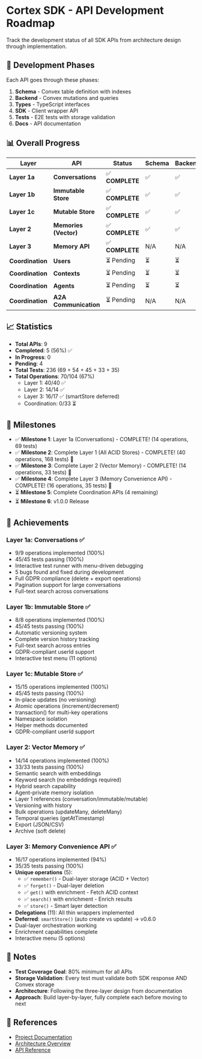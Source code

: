 # Cortex SDK - API Development Roadmap

Track the development status of all SDK APIs from architecture design through implementation.

## 🎯 Development Phases

Each API goes through these phases:

1. **Schema** - Convex table definition with indexes
2. **Backend** - Convex mutations and queries
3. **Types** - TypeScript interfaces
4. **SDK** - Client wrapper API
5. **Tests** - E2E tests with storage validation
6. **Docs** - API documentation

## 📊 Overall Progress

| Layer            | API                   | Status          | Schema | Backend | Types | SDK | Tests       | Docs | Ops   |
| ---------------- | --------------------- | --------------- | ------ | ------- | ----- | --- | ----------- | ---- | ----- |
| **Layer 1a**     | **Conversations**     | ✅ **COMPLETE** | ✅     | ✅      | ✅    | ✅  | ✅ 69 tests | ⏳   | 14/14 |
| **Layer 1b**     | **Immutable Store**   | ✅ **COMPLETE** | ✅     | ✅      | ✅    | ✅  | ✅ 54 tests | ⏳   | 11/11 |
| **Layer 1c**     | **Mutable Store**     | ✅ **COMPLETE** | ✅     | ✅      | ✅    | ✅  | ✅ 45 tests | ⏳   | 15/15 |
| **Layer 2**      | **Memories (Vector)** | ✅ **COMPLETE** | ✅     | ✅      | ✅    | ✅  | ✅ 33 tests | ⏳   | 14/14 |
| **Layer 3**      | **Memory API**        | ✅ **COMPLETE** | N/A    | N/A     | ✅    | ✅  | ✅ 35 tests | ✅   | 16/17 |
| **Coordination** | **Users**             | ⏳ Pending      | ⏳     | ⏳      | ⏳    | ⏳  | ⏳          | ⏳   | 0/4   |
| **Coordination** | **Contexts**          | ⏳ Pending      | ⏳     | ⏳      | ⏳    | ⏳  | ⏳          | ⏳   | 0/6   |
| **Coordination** | **Agents**            | ⏳ Pending      | ⏳     | ⏳      | ⏳    | ⏳  | ⏳          | ⏳   | 0/5   |
| **Coordination** | **A2A Communication** | ⏳ Pending      | N/A    | N/A     | ⏳    | ⏳  | ⏳          | ⏳   | 0/3   |

## 📈 Statistics

- **Total APIs**: 9
- **Completed**: 5 (56%) ✅
- **In Progress**: 0
- **Pending**: 4
- **Total Tests**: 236 (69 + 54 + 45 + 33 + 35)
- **Total Operations**: 70/104 (67%)
  - Layer 1: 40/40 ✅
  - Layer 2: 14/14 ✅
  - Layer 3: 16/17 ✅ (smartStore deferred)
  - Coordination: 0/33 ⏳

## 🎉 Milestones

- ✅ **Milestone 1**: Layer 1a (Conversations) - COMPLETE! (14 operations, 69 tests)
- ✅ **Milestone 2**: Complete Layer 1 (All ACID Stores) - COMPLETE! (40 operations, 168 tests) 🎊
- ✅ **Milestone 3**: Complete Layer 2 (Vector Memory) - COMPLETE! (14 operations, 33 tests) 🎊
- ✅ **Milestone 4**: Complete Layer 3 (Memory Convenience API) - COMPLETE! (16 operations, 35 tests) 🎊
- ⏳ **Milestone 5**: Complete Coordination APIs (4 remaining)
- ⏳ **Milestone 6**: v1.0.0 Release

## 🌟 Achievements

### Layer 1a: Conversations ✅

- 9/9 operations implemented (100%)
- 45/45 tests passing (100%)
- Interactive test runner with menu-driven debugging
- 5 bugs found and fixed during development
- Full GDPR compliance (delete + export operations)
- Pagination support for large conversations
- Full-text search across conversations

### Layer 1b: Immutable Store ✅

- 8/8 operations implemented (100%)
- 45/45 tests passing (100%)
- Automatic versioning system
- Complete version history tracking
- Full-text search across entries
- GDPR-compliant userId support
- Interactive test menu (11 options)

### Layer 1c: Mutable Store ✅

- 15/15 operations implemented (100%)
- 45/45 tests passing (100%)
- In-place updates (no versioning)
- Atomic operations (increment/decrement)
- transaction() for multi-key operations
- Namespace isolation
- Helper methods documented
- GDPR-compliant userId support

### Layer 2: Vector Memory ✅

- 14/14 operations implemented (100%)
- 33/33 tests passing (100%)
- Semantic search with embeddings
- Keyword search (no embeddings required)
- Hybrid search capability
- Agent-private memory isolation
- Layer 1 references (conversation/immutable/mutable)
- Versioning with history
- Bulk operations (updateMany, deleteMany)
- Temporal queries (getAtTimestamp)
- Export (JSON/CSV)
- Archive (soft delete)

### Layer 3: Memory Convenience API ✅

- 16/17 operations implemented (94%)
- 35/35 tests passing (100%)
- **Unique operations** (5):
  - ✅ `remember()` - Dual-layer storage (ACID + Vector)
  - ✅ `forget()` - Dual-layer deletion
  - ✅ `get()` with enrichment - Fetch ACID context
  - ✅ `search()` with enrichment - Enrich results
  - ✅ `store()` - Smart layer detection
- **Delegations** (11): All thin wrappers implemented
- **Deferred**: `smartStore()` (auto create vs update) → v0.6.0
- Dual-layer orchestration working
- Enrichment capabilities complete
- Interactive menu (5 options)

## 📝 Notes

- **Test Coverage Goal**: 80% minimum for all APIs
- **Storage Validation**: Every test must validate both SDK response AND Convex storage
- **Architecture**: Following the three-layer design from documentation
- **Approach**: Build layer-by-layer, fully complete each before moving to next

## 🔗 References

- [Project Documentation](../../Documentation/)
- [Architecture Overview](../../Documentation/04-architecture/01-system-overview.md)
- [API Reference](../../Documentation/03-api-reference/)

